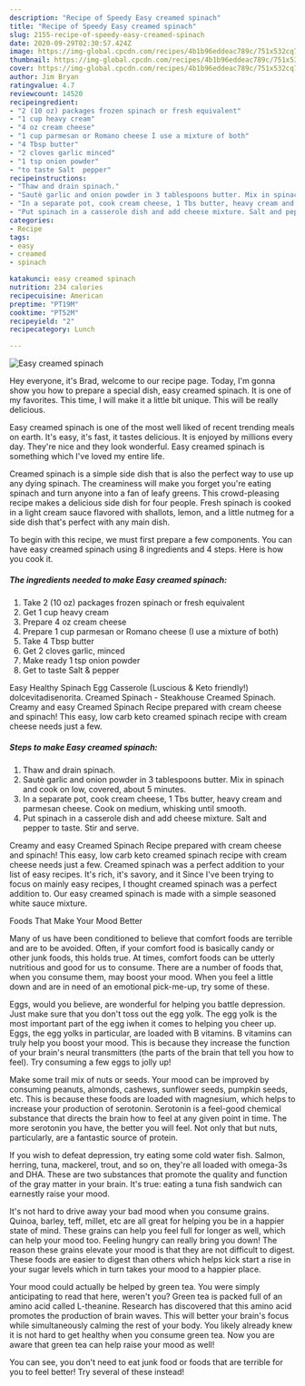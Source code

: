 ```yaml
---
description: "Recipe of Speedy Easy creamed spinach"
title: "Recipe of Speedy Easy creamed spinach"
slug: 2155-recipe-of-speedy-easy-creamed-spinach
date: 2020-09-29T02:30:57.424Z
image: https://img-global.cpcdn.com/recipes/4b1b96eddeac789c/751x532cq70/easy-creamed-spinach-recipe-main-photo.jpg
thumbnail: https://img-global.cpcdn.com/recipes/4b1b96eddeac789c/751x532cq70/easy-creamed-spinach-recipe-main-photo.jpg
cover: https://img-global.cpcdn.com/recipes/4b1b96eddeac789c/751x532cq70/easy-creamed-spinach-recipe-main-photo.jpg
author: Jim Bryan
ratingvalue: 4.7
reviewcount: 14520
recipeingredient:
- "2 (10 oz) packages frozen spinach or fresh equivalent"
- "1 cup heavy cream"
- "4 oz cream cheese"
- "1 cup parmesan or Romano cheese I use a mixture of both"
- "4 Tbsp butter"
- "2 cloves garlic minced"
- "1 tsp onion powder"
- "to taste Salt  pepper"
recipeinstructions:
- "Thaw and drain spinach."
- "Sautè garlic and onion powder in 3 tablespoons butter. Mix in spinach and cook on low, covered, about 5 minutes."
- "In a separate pot, cook cream cheese, 1 Tbs butter, heavy cream and parmesan cheese. Cook on medium, whisking until smooth."
- "Put spinach in a casserole dish and add cheese mixture. Salt and pepper to taste. Stir and serve."
categories:
- Recipe
tags:
- easy
- creamed
- spinach

katakunci: easy creamed spinach 
nutrition: 234 calories
recipecuisine: American
preptime: "PT19M"
cooktime: "PT52M"
recipeyield: "2"
recipecategory: Lunch

---
```



![Easy creamed spinach](https://img-global.cpcdn.com/recipes/4b1b96eddeac789c/751x532cq70/easy-creamed-spinach-recipe-main-photo.jpg)

Hey everyone, it's Brad, welcome to our recipe page. Today, I'm gonna show you how to prepare a special dish, easy creamed spinach. It is one of my favorites. This time, I will make it a little bit unique. This will be really delicious.

Easy creamed spinach is one of the most well liked of recent trending meals on earth. It's easy, it's fast, it tastes delicious. It is enjoyed by millions every day. They're nice and they look wonderful. Easy creamed spinach is something which I've loved my entire life.

Creamed spinach is a simple side dish that is also the perfect way to use up any dying spinach. The creaminess will make you forget you&#39;re eating spinach and turn anyone into a fan of leafy greens. This crowd-pleasing recipe makes a delicious side dish for four people. Fresh spinach is cooked in a light cream sauce flavored with shallots, lemon, and a little nutmeg for a side dish that&#39;s perfect with any main dish.


To begin with this recipe, we must first prepare a few components. You can have easy creamed spinach using 8 ingredients and 4 steps. Here is how you cook it.

<!--inarticleads1-->

##### The ingredients needed to make Easy creamed spinach:

1. Take 2 (10 oz) packages frozen spinach or fresh equivalent
1. Get 1 cup heavy cream
1. Prepare 4 oz cream cheese
1. Prepare 1 cup parmesan or Romano cheese (I use a mixture of both)
1. Take 4 Tbsp butter
1. Get 2 cloves garlic, minced
1. Make ready 1 tsp onion powder
1. Get to taste Salt &amp; pepper


Easy Healthy Spinach Egg Casserole (Luscious &amp; Keto friendly!) dolcevitadisenorita. Creamed Spinach - Steakhouse Creamed Spinach. Creamy and easy Creamed Spinach Recipe prepared with cream cheese and spinach! This easy, low carb keto creamed spinach recipe with cream cheese needs just a few. 

<!--inarticleads2-->

##### Steps to make Easy creamed spinach:

1. Thaw and drain spinach.
1. Sautè garlic and onion powder in 3 tablespoons butter. Mix in spinach and cook on low, covered, about 5 minutes.
1. In a separate pot, cook cream cheese, 1 Tbs butter, heavy cream and parmesan cheese. Cook on medium, whisking until smooth.
1. Put spinach in a casserole dish and add cheese mixture. Salt and pepper to taste. Stir and serve.


Creamy and easy Creamed Spinach Recipe prepared with cream cheese and spinach! This easy, low carb keto creamed spinach recipe with cream cheese needs just a few. Creamed spinach was a perfect addition to your list of easy recipes. It&#39;s rich, it&#39;s savory, and it Since I&#39;ve been trying to focus on mainly easy recipes, I thought creamed spinach was a perfect addition to. Our easy creamed spinach is made with a simple seasoned white sauce mixture. 

Foods That Make Your Mood Better


Many of us have been conditioned to believe that comfort foods are terrible and are to be avoided. Often, if your comfort food is basically candy or other junk foods, this holds true. At times, comfort foods can be utterly nutritious and good for us to consume. There are a number of foods that, when you consume them, may boost your mood. When you feel a little down and are in need of an emotional pick-me-up, try some of these.

Eggs, would you believe, are wonderful for helping you battle depression. Just make sure that you don't toss out the egg yolk. The egg yolk is the most important part of the egg iwhen it comes to helping you cheer up. Eggs, the egg yolks in particular, are loaded with B vitamins. B vitamins can truly help you boost your mood. This is because they increase the function of your brain's neural transmitters (the parts of the brain that tell you how to feel). Try consuming a few eggs to jolly up!

Make some trail mix of nuts or seeds. Your mood can be improved by consuming peanuts, almonds, cashews, sunflower seeds, pumpkin seeds, etc. This is because these foods are loaded with magnesium, which helps to increase your production of serotonin. Serotonin is a feel-good chemical substance that directs the brain how to feel at any given point in time. The more serotonin you have, the better you will feel. Not only that but nuts, particularly, are a fantastic source of protein.

If you wish to defeat depression, try eating some cold water fish. Salmon, herring, tuna, mackerel, trout, and so on, they're all loaded with omega-3s and DHA. These are two substances that promote the quality and function of the gray matter in your brain. It's true: eating a tuna fish sandwich can earnestly raise your mood. 

It's not hard to drive away your bad mood when you consume grains. Quinoa, barley, teff, millet, etc are all great for helping you be in a happier state of mind. These grains can help you feel full for longer as well, which can help your mood too. Feeling hungry can really bring you down! The reason these grains elevate your mood is that they are not difficult to digest. These foods are easier to digest than others which helps kick start a rise in your sugar levels which in turn takes your mood to a happier place.

Your mood could actually be helped by green tea. You were simply anticipating to read that here, weren't you? Green tea is packed full of an amino acid called L-theanine. Research has discovered that this amino acid promotes the production of brain waves. This will better your brain's focus while simultaneously calming the rest of your body. You likely already knew it is not hard to get healthy when you consume green tea. Now you are aware that green tea can help raise your mood as well!

You can see, you don't need to eat junk food or foods that are terrible for you to feel better! Try several of these instead!

